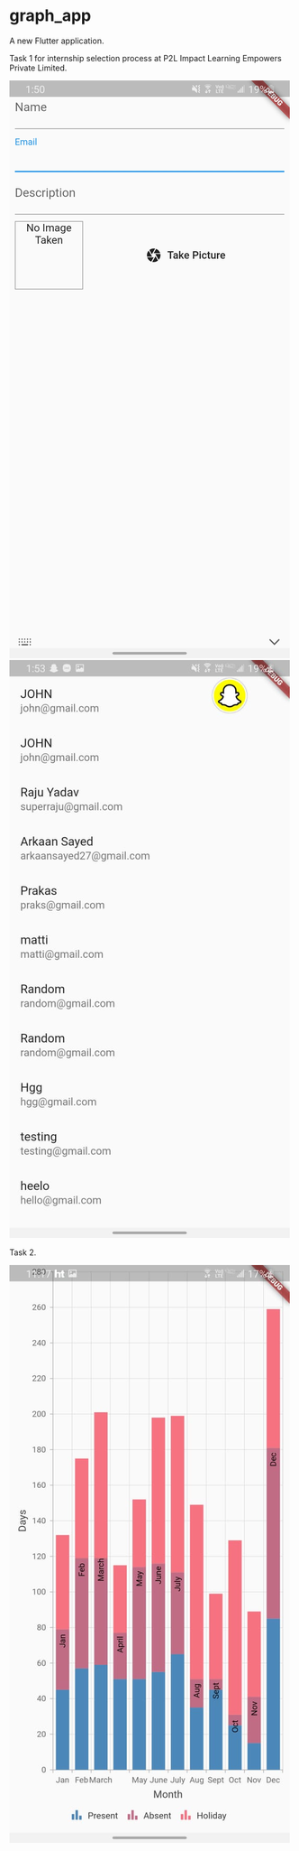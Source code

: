 # graph_app

A new Flutter application. 

Task 1 for internship selection process at P2L Impact Learning Empowers Private Limited.

![Task 1 Screenshot](https://github.com/parjanyaacoder/task/blob/master/Screenshot1.jpeg)
![Task 1 Screenshot](https://github.com/parjanyaacoder/task/blob/master/Screenshot2.jpeg)


Task 2. 
 

![Task 2 Screenshot](https://github.com/parjanyaacoder/task/blob/master/Screenshot.jpeg)

